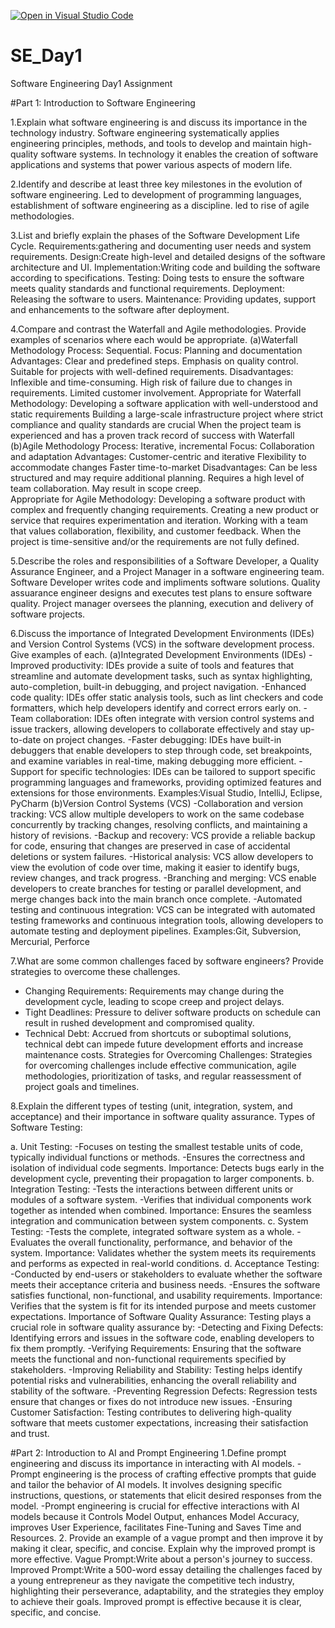 [![Open in Visual Studio Code](https://classroom.github.com/assets/open-in-vscode-2e0aaae1b6195c2367325f4f02e2d04e9abb55f0b24a779b69b11b9e10269abc.svg)](https://classroom.github.com/online_ide?assignment_repo_id=15567819&assignment_repo_type=AssignmentRepo)
# SE_Day1
Software Engineering Day1 Assignment

#Part 1: Introduction to Software Engineering

1.Explain what software engineering is and discuss its importance in the technology industry.
  Software engineering systematically applies engineering principles, methods, and tools to develop and maintain high-quality software systems.
  In technology it enables the creation of software applications and systems that power various aspects of modern life.

2.Identify and describe at least three key milestones in the evolution of software engineering.
  Led to development of programming languages, 
  establishment of software engineering as a discipline. 
  led to rise of agile methodologies. 
  
 
3.List and briefly explain the phases of the Software Development Life Cycle.
  Requirements:gathering and documenting user needs and system requirements.
  Design:Create high-level and detailed designs of the software architecture and UI.
  Implementation:Writing code and building the software according to specifications.
  Testing: Doing tests to ensure the software meets quality standards and functional requirements.
  Deployment: Releasing the software to users.
  Maintenance: Providing updates, support and enhancements to the software after deployment.


4.Compare and contrast the Waterfall and Agile methodologies. Provide examples of scenarios where each would be appropriate.
  (a)Waterfall Methodology
Process: Sequential.
Focus: Planning and documentation
 Advantages:
  Clear and predefined steps.
  Emphasis on quality control.
  Suitable for projects with well-defined requirements.
 Disadvantages:
  Inflexible and time-consuming.
  High risk of failure due to changes in requirements.
  Limited customer involvement.
Appropriate for Waterfall Methodology:
 Developing a software application with well-understood and static requirements
 Building a large-scale infrastructure project where strict compliance and quality standards are crucial
 When the project team is experienced and has a proven track record of success with Waterfall
  (b)Agile Methodology
 Process: Iterative, incremental
 Focus: Collaboration and adaptation
Advantages:
 Customer-centric and iterative
 Flexibility to accommodate changes
 Faster time-to-market
Disadvantages:
 Can be less structured and may require additional planning.
 Requires a high level of team collaboration.
 May result in scope creep.  
Appropriate for Agile Methodology:
 Developing a software product with complex and frequently changing requirements.
 Creating a new product or service that requires experimentation and iteration.
 Working with a team that values collaboration, flexibility, and customer feedback.
 When the project is time-sensitive and/or the requirements are not fully defined.

5.Describe the roles and responsibilities of a Software Developer, a Quality Assurance Engineer, and a Project Manager in a software engineering team.
 Software Developer writes code and impliments software solutions.
 Quality assuarance engineer designs and executes test plans to ensure software quality.
 Project manager oversees the planning, execution and delivery of software projects.

6.Discuss the importance of Integrated Development Environments (IDEs) and Version Control Systems (VCS) in the software development process. Give examples of each.
  (a)Integrated Development Environments (IDEs)
 -Improved productivity: IDEs provide a suite of tools and features that streamline and automate development tasks, such as syntax highlighting, auto-completion, built-in debugging, and project 
  navigation.
 -Enhanced code quality: IDEs offer static analysis tools, such as lint checkers and code formatters, which help developers identify and correct errors early on.
 -Team collaboration: IDEs often integrate with version control systems and issue trackers, allowing developers to collaborate effectively and stay up-to-date on project changes.
 -Faster debugging: IDEs have built-in debuggers that enable developers to step through code, set breakpoints, and examine variables in real-time, making debugging more efficient.
 -Support for specific technologies: IDEs can be tailored to support specific programming languages and frameworks, providing optimized features and extensions for those environments.
  Examples:Visual Studio, IntelliJ, Eclipse, PyCharm
 (b)Version Control Systems (VCS)
-Collaboration and version tracking: VCS allow multiple developers to work on the same codebase concurrently by tracking changes, resolving conflicts, and maintaining a history of revisions.
-Backup and recovery: VCS provide a reliable backup for code, ensuring that changes are preserved in case of accidental deletions or system failures.
-Historical analysis: VCS allow developers to view the evolution of code over time, making it easier to identify bugs, review changes, and track progress.
-Branching and merging: VCS enable developers to create branches for testing or parallel development, and merge changes back into the main branch once complete.
-Automated testing and continuous integration: VCS can be integrated with automated testing frameworks and continuous integration tools, allowing developers to automate testing and deployment 
 pipelines.
Examples:Git, Subversion, Mercurial, Perforce

7.What are some common challenges faced by software engineers? Provide strategies to overcome these challenges.
  - Changing Requirements: Requirements may change during the development cycle, leading to scope creep and project delays.
  - Tight Deadlines: Pressure to deliver software products on schedule can result in rushed development and compromised quality.
  - Technical Debt: Accrued from shortcuts or suboptimal solutions, technical debt can impede future development efforts and increase maintenance costs.
 Strategies for Overcoming Challenges: Strategies for overcoming challenges include effective communication, agile methodologies, prioritization of tasks, and regular reassessment of project goals 
 and timelines.


8.Explain the different types of testing (unit, integration, system, and acceptance) and their importance in software quality assurance. 
   Types of Software Testing:

a. Unit Testing:
  -Focuses on testing the smallest testable units of code, typically individual functions or methods.
  -Ensures the correctness and isolation of individual code segments.
  Importance: Detects bugs early in the development cycle, preventing their propagation to larger components.
b. Integration Testing:
 -Tests the interactions between different units or modules of a software system.
 -Verifies that individual components work together as intended when combined.
 Importance: Ensures the seamless integration and communication between system components.
c. System Testing:
 -Tests the complete, integrated software system as a whole.
 -Evaluates the overall functionality, performance, and behavior of the system.
 Importance: Validates whether the system meets its requirements and performs as expected in real-world conditions.
d. Acceptance Testing:
 -Conducted by end-users or stakeholders to evaluate whether the software meets their acceptance criteria and business needs.
 -Ensures the software satisfies functional, non-functional, and usability requirements.
 Importance: Verifies that the system is fit for its intended purpose and meets customer expectations.
Importance of Software Quality Assurance:
 Testing plays a crucial role in software quality assurance by:
  -Detecting and Fixing Defects: Identifying errors and issues in the software code, enabling developers to fix them promptly.
  -Verifying Requirements: Ensuring that the software meets the functional and non-functional requirements specified by stakeholders.
  -Improving Reliability and Stability: Testing helps identify potential risks and vulnerabilities, enhancing the overall reliability and stability of the software.
  -Preventing Regression Defects: Regression tests ensure that changes or fixes do not introduce new issues.
  -Ensuring Customer Satisfaction: Testing contributes to delivering high-quality software that meets customer expectations, increasing their satisfaction and trust.

#Part 2: Introduction to AI and Prompt Engineering
1.Define prompt engineering and discuss its importance in interacting with AI models.
 -Prompt engineering is the process of crafting effective prompts that guide and tailor the behavior of AI models. It involves designing specific instructions, questions, or statements that elicit 
 desired responses from the model.
 -Prompt engineering is crucial for effective interactions with AI models because it Controls Model Output, enhances Model Accuracy, improves User Experience, facilitates Fine-Tuning and Saves 
  Time and Resources.
2. Provide an example of a vague prompt and then improve it by making it clear, specific, and concise. Explain why the improved prompt is more effective.
  Vague Prompt:Write about a person's journey to success.
  Improved Prompt:Write a 500-word essay detailing the challenges faced by a young entrepreneur as they navigate the competitive tech industry, highlighting their perseverance, adaptability, and 
                  the strategies they employ to achieve their goals.
Improved prompt is effective  because it is clear, specific, and concise.
